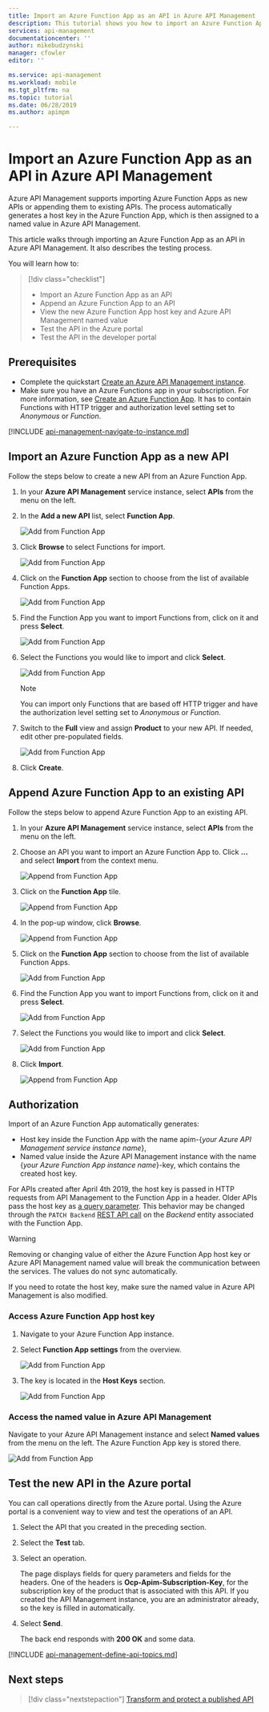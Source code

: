 ```yaml
---
title: Import an Azure Function App as an API in Azure API Management | Microsoft Docs
description: This tutorial shows you how to import an Azure Function App into Azure API Management as an API.
services: api-management
documentationcenter: ''
author: mikebudzynski
manager: cfowler
editor: ''

ms.service: api-management
ms.workload: mobile
ms.tgt_pltfrm: na
ms.topic: tutorial
ms.date: 06/28/2019
ms.author: apimpm

---
```


# Import an Azure Function App as an API in Azure API Management

Azure API Management supports importing Azure Function Apps as new APIs or appending them to existing APIs. The process automatically generates a host key in the Azure Function App, which is then assigned to a named value in Azure API Management.

This article walks through importing an Azure Function App as an API in Azure API Management. It also describes the testing process.

You will learn how to:

> [!div class="checklist"]
> * Import an Azure Function App as an API
> * Append an Azure Function App to an API
> * View the new Azure Function App host key and Azure API Management named value
> * Test the API in the Azure portal
> * Test the API in the developer portal

## Prerequisites

* Complete the quickstart [Create an Azure API Management instance](get-started-create-service-instance.md).
* Make sure you have an Azure Functions app in your subscription. For more information, see [Create an Azure Function App](../azure-functions/functions-create-first-azure-function.md#create-a-function-app). It has to contain Functions with HTTP trigger and authorization level setting set to *Anonymous* or *Function*.

[!INCLUDE [api-management-navigate-to-instance.md](../../includes/api-management-navigate-to-instance.md)]

## <a name="add-new-api-from-azure-function-app"></a> Import an Azure Function App as a new API

Follow the steps below to create a new API from an Azure Function App.

1. In your **Azure API Management** service instance, select **APIs** from the menu on the left.

2. In the **Add a new API** list, select **Function App**.

    ![Add from Function App](./media/import-function-app-as-api/add-01.png)

3. Click **Browse** to select Functions for import.

    ![Add from Function App](./media/import-function-app-as-api/add-02.png)

4. Click on the **Function App** section to choose from the list of available Function Apps.

    ![Add from Function App](./media/import-function-app-as-api/add-03.png)

5. Find the Function App you want to import Functions from, click on it and press **Select**.

    ![Add from Function App](./media/import-function-app-as-api/add-04.png)

6. Select the Functions you would like to import and click **Select**.

    ![Add from Function App](./media/import-function-app-as-api/add-05.png)

    > [!NOTE]
    > You can import only Functions that are based off HTTP trigger and have the authorization level setting set to *Anonymous* or *Function*.

7. Switch to the **Full** view and assign **Product** to your new API. If needed, edit other pre-populated fields.

    ![Add from Function App](./media/import-function-app-as-api/add-06.png)

8. Click **Create**.

## <a name="append-azure-function-app-to-api"></a> Append Azure Function App to an existing API

Follow the steps below to append Azure Function App to an existing API.

1. In your **Azure API Management** service instance, select **APIs** from the menu on the left.

2. Choose an API you want to import an Azure Function App to. Click **...** and select **Import** from the context menu.

    ![Append from Function App](./media/import-function-app-as-api/append-01.png)

3. Click on the **Function App** tile.

    ![Append from Function App](./media/import-function-app-as-api/append-02.png)

4. In the pop-up window, click **Browse**.

    ![Append from Function App](./media/import-function-app-as-api/append-03.png)

5. Click on the **Function App** section to choose from the list of available Function Apps.

    ![Add from Function App](./media/import-function-app-as-api/add-03.png)

6. Find the Function App you want to import Functions from, click on it and press **Select**.

    ![Add from Function App](./media/import-function-app-as-api/add-04.png)

7. Select the Functions you would like to import and click **Select**.

    ![Add from Function App](./media/import-function-app-as-api/add-05.png)

8. Click **Import**.

    ![Append from Function App](./media/import-function-app-as-api/append-04.png)

## <a name="authorization"></a> Authorization

Import of an Azure Function App automatically generates:

* Host key inside the Function App with the name apim-{*your Azure API Management service instance name*},
* Named value inside the Azure API Management instance with the name {*your Azure Function App instance name*}-key, which contains the created host key.

For APIs created after April 4th 2019, the host key is passed in HTTP requests from API Management to the Function App in a header. Older APIs pass the host key as [a query parameter](../azure-functions/functions-bindings-http-webhook.md#api-key-authorization). This behavior may be changed through the `PATCH Backend` [REST API call](https://docs.microsoft.com/rest/api/apimanagement/2019-01-01/backend/update#backendcredentialscontract) on the *Backend* entity associated with the Function App.

> [!WARNING]
> Removing or changing value of either the Azure Function App host key or Azure API Management named value will break the communication between the services. The values do not sync automatically.
>
> If you need to rotate the host key, make sure the named value in Azure API Management is also modified.

### Access Azure Function App host key

1. Navigate to your Azure Function App instance.

2. Select **Function App settings** from the overview.

    ![Add from Function App](./media/import-function-app-as-api/keys-02-a.png)

3. The key is located in the **Host Keys** section.

    ![Add from Function App](./media/import-function-app-as-api/keys-02-b.png)

### Access the named value in Azure API Management

Navigate to your Azure API Management instance and select **Named values** from the menu on the left. The Azure Function App key is stored there.

![Add from Function App](./media/import-function-app-as-api/keys-01.png)

## <a name="test-in-azure-portal"></a> Test the new API in the Azure portal

You can call operations directly from the Azure portal. Using the Azure portal is a convenient way to view and test the operations of an API.  

1. Select the API that you created in the preceding section.

2. Select the **Test** tab.

3. Select an operation.

    The page displays fields for query parameters and fields for the headers. One of the headers is **Ocp-Apim-Subscription-Key**, for the subscription key of the product that is associated with this API. If you created the API Management instance, you are an administrator already, so the key is filled in automatically. 

4. Select **Send**.

    The back end responds with **200 OK** and some data.

[!INCLUDE [api-management-define-api-topics.md](../../includes/api-management-define-api-topics.md)]

## Next steps

> [!div class="nextstepaction"]
> [Transform and protect a published API](transform-api.md)
